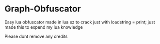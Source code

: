 # Graph-Obfuscator
Easy lua obfuscator made in lua ez to crack just with loadstring = print; just made this to expend my lua knowledge

Please dont remove any credits
